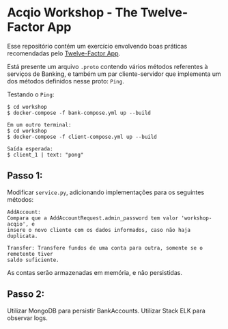 # Acqio Workshop - The Twelve-Factor App

Esse repositório contém um exercício envolvendo boas práticas recomendadas pelo
[Twelve-Factor App](https://12factor.net/).

Está presente um arquivo `.proto` contendo vários métodos referentes à serviços
de Banking, e também um par cliente-servidor que implementa um dos métodos
definidos nesse proto: `Ping`.

Testando o `Ping`:
```
$ cd workshop
$ docker-compose -f bank-compose.yml up --build

Em um outro terminal:
$ cd workshop
$ docker-compose -f client-compose.yml up --build

Saída esperada:
$ client_1 | text: "pong"
```

## Passo 1:
Modificar `service.py`, adicionando implementações para os seguintes métodos:
```
AddAccount:
Compara que a AddAccountRequest.admin_password tem valor 'workshop-acqio', e
insere o novo cliente com os dados informados, caso não haja duplicata.

Transfer: Transfere fundos de uma conta para outra, somente se o remetente tiver
saldo suficiente.
```

As contas serão armazenadas em memória, e não persistidas.

## Passo 2:
Utilizar MongoDB para persistir BankAccounts.
Utilizar Stack ELK para observar logs.
